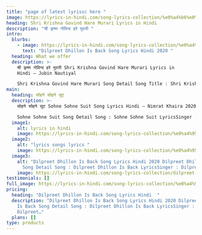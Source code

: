 ```yaml
---
title: "page of latest lyrissc here "
image: https://lyrics-in-hindi.com/song-lyrics-collection/%e0%a4%b6%e0%a5%8d%e0%a4%b0%e0%a5%80-%e0%a4%95%e0%a5%83%e0%a4%b7%e0%a5%8d%e0%a4%a3-%e0%a4%97%e0%a5%8b%e0%a4%b5%e0%a4%bf%e0%a4%a8%e0%a5%8d%e0%a4%a6-%e0%a4%b9%e0%a4%b0%e0%a5%87-%e0%a4%ae%e0%a5%81/
heading: Shri Krishna Govind Hare Murari Lyrics in Hindi
description: "श्री कृष्ण गोविन्द हरे मुरारी "
intro:
  blurbs:
    - image: https://lyrics-in-hindi.com/song-lyrics-collection/%e0%a4%95%e0%a4%bf%e0%a4%b2%e0%a4%b0-%e0%a4%b0%e0%a4%95%e0%a4%be%e0%a4%a8-killer-raqaan-song-lyrics-hindi-geeta-zaildar-2020/
      text: "Dilpreet Dhillon Is Back Song Lyrics Hindi 2020 "
  heading: What we offer
  description: >-
    श्री कृष्ण गोविन्द हरे मुरारी Shri Krishna Govind Hare Murari Lyrics in
    Hindi – Jubin Nautiyal

    Shri Krishna Govind Hare Murari Song Detail Song Title : Shri Krishna Govind Hare Murari…
main:
  heading: सोहने सोहने सूट
  description: >-
    सोहने सोहने सूट Sohne Sohne Suit Song Lyrics Hindi – Nimrat Khaira 2020

    Sohne Sohne Suit Song Detail Song : Sohne Sohne Suit LyricsSinger : Nimrat KhairaMusic :…
  image1:
    alt: lyrics in hindi
    image: https://lyrics-in-hindi.com/song-lyrics-collection/%e0%a4%95%e0%a4%bf%e0%a4%b2%e0%a4%b0-%e0%a4%b0%e0%a4%95%e0%a4%be%e0%a4%a8-killer-raqaan-song-lyrics-hindi-geeta-zaildar-2020/
  image2:
    alt: "lyrics songs lyrics "
    image: https://lyrics-in-hindi.com/song-lyrics-collection/%e0%a4%95%e0%a4%bf%e0%a4%b2%e0%a4%b0-%e0%a4%b0%e0%a4%95%e0%a4%be%e0%a4%a8-killer-raqaan-song-lyrics-hindi-geeta-zaildar-2020/
  image3:
    alt: "Dilpreet Dhillon Is Back Song Lyrics Hindi 2020 Dilpreet Dhillon Is Back
      Song Detail Song : Dilpreet Dhillon Is Back LyricsSinger : Dilpreet…"
    image: https://lyrics-in-hindi.com/song-lyrics-collection/dilpreet-dhillon-is-back-song-lyrics-hindi-2020/
testimonials: []
full_image: https://lyrics-in-hindi.com/song-lyrics-collection/%e0%a4%95%e0%a4%bf%e0%a4%b2%e0%a4%b0-%e0%a4%b0%e0%a4%95%e0%a4%be%e0%a4%a8-killer-raqaan-song-lyrics-hindi-geeta-zaildar-2020/
pricing:
  heading: "Dilpreet Dhillon Is Back Song Lyrics Hindi  "
  description: "Dilpreet Dhillon Is Back Song Lyrics Hindi 2020 Dilpreet Dhillon
    Is Back Song Detail Song : Dilpreet Dhillon Is Back LyricsSinger :
    Dilpreet…"
  plans: []
type: products
---
```

